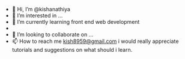 - 👋 Hi, I’m @kishanathiya
- 👀 I’m interested in ...
- 🌱 I’m currently learning front end web development
-
- 💞️ I’m looking to collaborate on ...
- 📫 How to reach me kish8959@gmail.com
i would really appreciate tutorials and suggestions on what should i learn.
<!---
kishanathiya/kishanathiya is a ✨ special ✨ repository because its `README.md` (this file) appears on your GitHub profile.
You can click the Preview link to take a look at your changes.
--->
